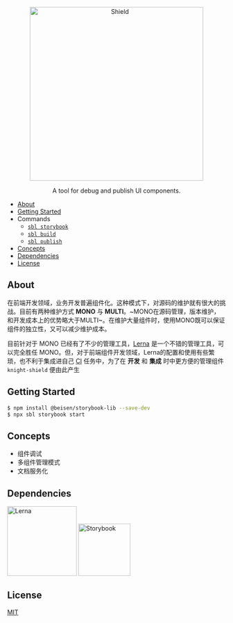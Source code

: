 
<p align="center">
  <img alt="Shield" src="http://lc-cj3ctxdw.cn-n1.lcfile.com/baf8019f3a541823d42a.png" height="400px" with="700px" />
</p>

<p align="center">
  A tool for debug and publish UI components.
</p>

* [About](#about)
* [Getting Started](#getting-started)
* Commands
  - [`sbl storybook`](./src/commands/storybook#readme)
  - [`sbl build`](./src/commands/build#readme)
  - [`sbl publish`](./src/commands/publish#readme)
* [Concepts](#concepts)
* [Dependencies](#dependencies)
* [License](#license)


## About

在前端开发领域，业务开发普遍组件化。这种模式下，对源码的维护就有很大的挑战。目前有两种维护方式 **MONO** 与 **MULTI**。~MONO在源码管理，版本维护，和开发成本上的优势略大于MULTI~。在维护大量组件时，使用MONO既可以保证组件的独立性，又可以减少维护成本。

目前针对于 MONO 已经有了不少的管理工具，[Lerna](https://github.com/lerna/lerna) 是一个不错的管理工具，可以完全胜任 MONO。但，对于前端组件开发领域，Lerna的配置和使用有些繁琐，也不利于集成进自己 [CI](./demo) 任务中，为了在 **开发** 和 **集成** 时中更方便的管理组件 `knight-shield` 便由此产生

## Getting Started

```sh
$ npm install @beisen/storybook-lib --save-dev
$ npx sbl storybook start
```

## Concepts
* 组件调试
* 多组件管理模式
* 文档服务化

## Dependencies
<p align="left">
  <img alt="Lerna" src="http://lc-cj3ctxdw.cn-n1.lcfile.com/e6180c4dca55ac0e6d24.png" height="160px" with="210px" />
  <img alt="Storybook" src="http://lc-cj3ctxdw.cn-n1.lcfile.com/6dd894cd5e025fdbff2d.png" height="120px" with="170px" />
</p>

## License

[MIT](https://github.com/storybooks/storybook/blob/master/LICENSE)

